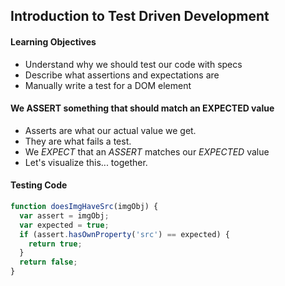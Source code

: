 ## Introduction to Test Driven Development

#### Learning Objectives

 * Understand why we should test our code with specs
 * Describe what assertions and expectations are
 * Manually write a test for a DOM element

#### We ASSERT something that should match an EXPECTED value

 * Asserts are what our actual value we get.
 * They are what fails a test.
 * We *EXPECT* that an *ASSERT* matches our *EXPECTED* value
 * Let's visualize this... together.

#### Testing Code

```javascript
function doesImgHaveSrc(imgObj) {
  var assert = imgObj;
  var expected = true;
  if (assert.hasOwnProperty('src') == expected) {
    return true;
  }
  return false;
}
```

